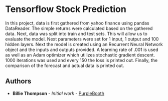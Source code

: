 # Tensorflow Stock Prediction

In this project, data is first gathered from yahoo finance using pandas DataReader. The simple returns were calculated based on the gathered data. Next, data was split into train and test sets. This will allow us to evaluate the model. Next parameters were set for 1 input, 1 output and 100 hidden layers. Next the model is created using an Recurrent Neural Network object and the inputs and outputs provided. A learning rate of .001 is used as well as an Adam optimizer which utilizes stochastic gradient descent. 1000 iterations was used and every 150 the loss is printed out. Finally, the comparison of the forecast and actual data is printed out.

## Authors

* **Billie Thompson** - *Initial work* - [PurpleBooth](https://github.com/PurpleBooth)


